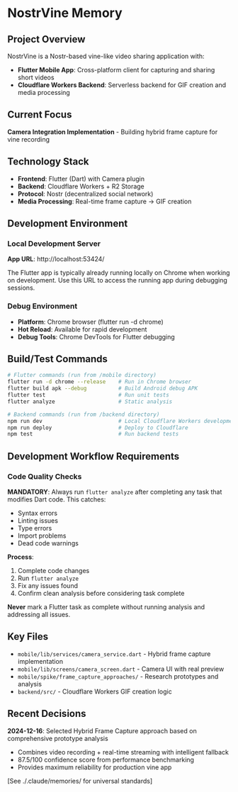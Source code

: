 # NostrVine Memory

## Project Overview
NostrVine is a Nostr-based vine-like video sharing application with:
- **Flutter Mobile App**: Cross-platform client for capturing and sharing short videos
- **Cloudflare Workers Backend**: Serverless backend for GIF creation and media processing

## Current Focus  
**Camera Integration Implementation** - Building hybrid frame capture for vine recording

## Technology Stack
- **Frontend**: Flutter (Dart) with Camera plugin
- **Backend**: Cloudflare Workers + R2 Storage
- **Protocol**: Nostr (decentralized social network)
- **Media Processing**: Real-time frame capture → GIF creation

## Development Environment

### Local Development Server
**App URL**: http://localhost:53424/

The Flutter app is typically already running locally on Chrome when working on development. Use this URL to access the running app during debugging sessions.

### Debug Environment
- **Platform**: Chrome browser (flutter run -d chrome)
- **Hot Reload**: Available for rapid development
- **Debug Tools**: Chrome DevTools for Flutter debugging

## Build/Test Commands
```bash
# Flutter commands (run from /mobile directory)
flutter run -d chrome --release    # Run in Chrome browser
flutter build apk --debug          # Build Android debug APK
flutter test                       # Run unit tests
flutter analyze                    # Static analysis

# Backend commands (run from /backend directory)  
npm run dev                        # Local Cloudflare Workers development
npm run deploy                     # Deploy to Cloudflare
npm test                           # Run backend tests
```

## Development Workflow Requirements

### Code Quality Checks
**MANDATORY**: Always run `flutter analyze` after completing any task that modifies Dart code. This catches:
- Syntax errors
- Linting issues  
- Type errors
- Import problems
- Dead code warnings

**Process**:
1. Complete code changes
2. Run `flutter analyze` 
3. Fix any issues found
4. Confirm clean analysis before considering task complete

**Never** mark a Flutter task as complete without running analysis and addressing all issues.

## Key Files
- `mobile/lib/services/camera_service.dart` - Hybrid frame capture implementation
- `mobile/lib/screens/camera_screen.dart` - Camera UI with real preview
- `mobile/spike/frame_capture_approaches/` - Research prototypes and analysis
- `backend/src/` - Cloudflare Workers GIF creation logic

## Recent Decisions
**2024-12-16**: Selected Hybrid Frame Capture approach based on comprehensive prototype analysis
- Combines video recording + real-time streaming with intelligent fallback
- 87.5/100 confidence score from performance benchmarking
- Provides maximum reliability for production vine app

[See ./.claude/memories/ for universal standards]